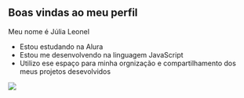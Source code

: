 ## Boas vindas ao meu perfil

Meu nome é Júlia Leonel

- Estou estudando na Alura
- Estou me desenvolvendo na linguagem JavaScript
- Utilizo ese espaço para minha orgnização e compartilhamento dos meus projetos desevolvidos

![](https://tenor.com/pt-BR/view/cellbit-pink-eating-cute-fofo-gif-11660883213531446083)

